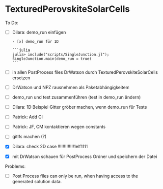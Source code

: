 # TexturedPerovskiteSolarCells

To Do:

- [ ] Dilara: demo_run einfügen

      - [x] demo_run für 1D

      ```julia
      julia> include("scripts/SingleJunction.jl"); SingleJunction.main(demo_run = true)
      ```
- [ ] in allen PostProcess files DrWatson durch TexturedPerovskiteSolarCells ersetzen
- [ ] DrWatson und NPZ rausnehmen als Paketabhängigkeitem
- [ ] demo_run und test zusammenführen (test in demo_run ändern)
- [ ] Dilara: 1D Beispiel Gitter gröber machen, wenn demo_run für Tests
- [ ] Patrick: Add CI
- [ ] Patrick: JF, CM kontaktieren wegen constants
- [ ] gitlfs machen (?)
- [x] Dilara: check 2D case !!!!!!!!!!!!!1elf1111
- [x] mit DrWatson schauen für PostProcess Ordner und speichern der Datei


Problems:
- [ ] Post Process files can only be run, when having access to the generated solution data.
